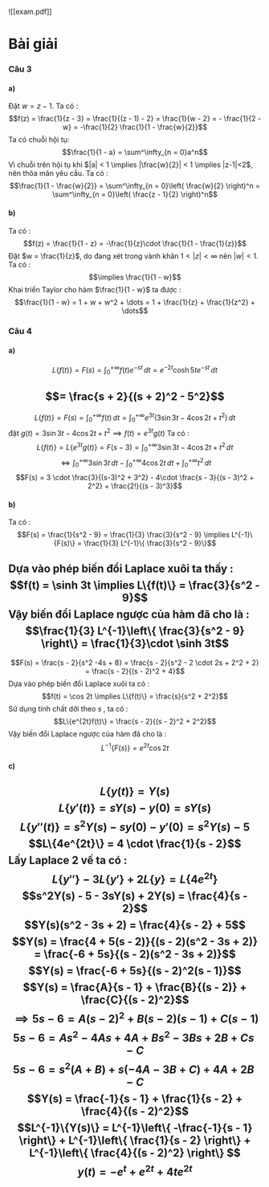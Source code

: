 ![[exam.pdf]]

# Bài giải 

### Câu 3
#### a)
Đặt $w = z - 1$. Ta có :
$$f(z) = \frac{1}{z - 3} = \frac{1}{(z - 1) - 2} = \frac{1}{w - 2} = - \frac{1}{2 - w} = -\frac{1}{2} \frac{1}{1 - \frac{w}{2}}$$
Ta có chuỗi hội tụ:
$$\frac{1}{1 - a} = \sum^\infty_{n = 0}a^n$$
Vì chuỗi trên hội tụ khi $|a| < 1 \implies |\frac{w}{2}| < 1 \implies |z-1|<2$, nên thõa mãn yêu cầu.
Ta có :
$$\frac{1}{1 - \frac{w}{2}} = \sum^\infty_{n = 0}\left( \frac{w}{2} \right)^n = \sum^\infty_{n = 0}\left( \frac{z - 1}{2} \right)^n$$
#### b)
Ta có : 
$$f(z) = \frac{1}{1 - z} = -\frac{1}{z}\cdot \frac{1}{1 - \frac{1}{z}}$$
Đặt $w = \frac{1}{z}$, do đang xét trong vành khăn $1 < |z| < \infty$ nên $|w| < 1$. Ta có :
$$\implies \frac{1}{1 - w}$$
Khai triển Taylor cho hàm $\frac{1}{1 - w}$ ta được :
$$\frac{1}{1 - w} = 1 + w + w^2 + \dots = 1 + \frac{1}{z} + \frac{1}{z^2} + \dots$$
### Câu 4
#### a)
$$L\{f(t)\} = F(s)= \int_{0}^{+\infty}f(t)e^{-st}\,dt = e^{-2t}\cosh 5t e^{-st}\, dt$$


$$= \frac{s + 2}{(s + 2)^2 - 5^2}$$
---
$$L\{f(t)\} = F(s) = \int_{0}^{+\infty} f(t)\,dt = \int_{0}^{+\infty} e^{3t}(3\sin 3t - 4\cos 2t + t^2)\,dt $$
đặt $g(t) = 3\sin 3t - 4\cos 2t + t^2 \implies f(t) = e^{3t}g(t)$ Ta có :
$$L\{f(t)\} = L\{e^{3t}g(t)\} = F(s - 3) = \int_{0}^{+\infty} 3\sin 3t - 4\cos 2t + t^2\,dt$$
$$\Leftrightarrow \int_{0}^{+\infty}3\sin 3t\, dt - \int_{0}^{+\infty} 4\cos 2t\, dt + \int_{0}^{+\infty} t^2 \,dt$$
$$F(s) = 3 \cdot \frac{3}{(s-3)^2 + 3^2} - 4\cdot \frac{s - 3}{(s - 3)^2 + 2^2} + \frac{2!}{(s - 3)^3}$$
#### b)
Ta có :
$$F(s) = \frac{1}{s^2 - 9} = \frac{1}{3} \frac{3}{s^2 - 9} \implies L^{-1}\{F(s)\} = \frac{1}{3} L^{-1}\{ \frac{3}{s^2 - 9}\}$$

Dựa vào phép biến đổi Laplace xuôi ta thấy :
$$f(t) = \sinh 3t \implies L\{f(t)\} = \frac{3}{s^2 - 9}$$
Vậy biến đổi Laplace ngược của hàm đã cho là :
$$\frac{1}{3} L^{-1}\left\{  \frac{3}{s^2 - 9} \right\} = \frac{1}{3}\cdot \sinh 3t$$
---
$$F(s) = \frac{s - 2}{s^2 -4s + 8} = \frac{s - 2}{s^2 - 2 \cdot 2s + 2^2 + 2} = \frac{s - 2}{(s - 2)^2 + 4}$$
Dựa vào phép biến đổi Laplace xuôi ta có :
$$f(t) = \cos 2t \implies L\{f(t)\} = \frac{s}{s^2 + 2^2}$$
Sử dụng tính chất dời theo $s$ , ta có :
$$L\{e^{2t}f(t)\} = \frac{s - 2}{(s - 2)^2 + 2^2}$$
Vậy biến đổi Laplace ngược của hàm đã cho là :
$$L^{-1}\{F(s)\} = e^{2t}\cos 2t$$
#### c)
$$L\{y(t)\} = Y(s)$$
$$L\{y'(t)\} = sY(s) - y(0) = sY(s)$$
$$L\{y''(t)\} = s^2Y(s) - sy(0) - y'(0) = s^2Y(s) - 5$$
$$L\{4e^{2t}\} = 4 \cdot \frac{1}{s - 2}$$
Lấy Laplace 2 vế ta có :
$$L\{y''\} - 3L\{y'\} + 2L\{y\} = L\{4e^{2t}\}$$
$$s^2Y(s) - 5 - 3sY(s) + 2Y(s) = \frac{4}{s - 2}$$
$$Y(s)(s^2 - 3s + 2) = \frac{4}{s - 2} + 5$$
$$Y(s) = \frac{4 + 5(s - 2)}{(s - 2)(s^2 - 3s + 2)} = \frac{-6 + 5s}{(s - 2)(s^2 - 3s + 2)}$$
$$Y(s) = \frac{-6 + 5s}{(s - 2)^2(s - 1)}$$
$$Y(s) = \frac{A}{s - 1} + \frac{B}{(s - 2)} + \frac{C}{(s - 2)^2}$$
$$\implies 5s - 6 = A(s - 2)^2 + B(s-2)(s-1) + C( s- 1)$$
$$5s - 6 = As^2 - 4As + 4A + Bs^2 - 3Bs + 2B + Cs - C$$
$$5s - 6 = s^2(A + B) + s(-4A - 3B + C) + 4A + 2B - C$$
$$Y(s) =  \frac{-1}{s - 1} + \frac{1}{s - 2} + \frac{4}{(s - 2)^2}$$
$$L^{-1}\{Y(s)\} = L^{-1}\left\{ -\frac{-1}{s - 1} \right\}  + L^{-1}\left\{ \frac{1}{s - 2} \right\} + L^{-1}\left\{ \frac{4}{(s - 2)^2} \right\} $$
$$y(t) = -e^{t} + e^{2t} + 4te^{2t}$$
---
